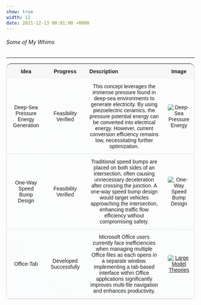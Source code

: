 ```yaml
---
show: true
width: 12
date: 2021-12-13 00:01:00 +0800
---
```


<div class="p-4">
    <h6><i class="fa-regular fa-lightbulb fa-bounce"></i> Some of My Whims </h6>
    <hr />
    <section style="text-align: justify; background-image: linear-gradient(220.55deg, rgba(143, 255, 133, 0.01), rgba(57, 160, 255, 0.01))">
        <table style="
            width: 100%;
            border-collapse: separate;
            border-spacing: 0;
            border-radius: 12px;
            border: 1px solid #ddd;
            font-family: Arial, sans-serif;
            font-size: 14px;
            text-align: center;
        ">
            <thead>
                <tr style="background-color: #f7f7f7; border-bottom: 1px solid #ddd;">
                    <th style="padding: 12px; border-radius: 12px 0 0 0;">Idea</th>
                    <th style="padding: 12px;">Progress</th>
                    <th style="padding: 12px; text-align: left;">Description</th>
                    <th style="padding: 12px; border-radius: 0 12px 0 0;">Image</th>
                </tr>
            </thead>
            <tbody>
                <tr>
                    <td style="padding: 12px; border-bottom: 1px solid #ddd;">
                        Deep-Sea Pressure Energy Generation
                    </td>
                    <td style="padding: 12px; border-bottom: 1px solid #ddd;">
                        Feasibility Verified
                    </td>
                    <td style="padding: 12px; border-bottom: 1px solid #ddd;">
                        This concept leverages the immense pressure found in deep-sea environments to generate electricity. By using piezoelectric ceramics, the pressure potential energy can be converted into electrical energy. However, current conversion efficiency remains low, necessitating further optimization.	
                    </td>
                    <td style="padding: 12px; border-bottom: 1px solid #ddd; text-align: center;">
                        <img src="{{ 'assets/images/covers/deep-sea.png' | relative_url }}" alt="Deep-Sea Pressure Energy" style="max-width: 100px; border-radius: 4px;">
                    </td>
                </tr>
                <tr>
                    <td style="padding: 12px; border-bottom: 1px solid #ddd;">
                        One-Way Speed Bump Design
                    </td>
                    <td style="padding: 12px; border-bottom: 1px solid #ddd;">
                        Feasibility Verified
                    </td>
                    <td style="padding: 12px; border-bottom: 1px solid #ddd;">
                        Traditional speed bumps are placed on both sides of an intersection, often causing unnecessary deceleration after crossing the junction. A one-way speed bump design would target vehicles approaching the intersection, enhancing traffic flow efficiency without compromising safety.
                    </td>
                    <td style="padding: 12px; border-bottom: 1px solid #ddd; text-align: center;">
                        <img src="{{ 'assets/images/covers/SpeedBump.png' | relative_url }}" alt="One-Way Speed Bump Design" style="max-width: 100px; border-radius: 4px;">
                    </td>
                </tr>
                <tr>
                    <td style="padding: 12px; border-bottom: 1px solid #ddd;">
                        Office-Tab
                    </td>
                    <td style="padding: 12px; border-bottom: 1px solid #ddd;">
                        Developed Successfully
                    </td>
                    <td style="padding: 12px; border-bottom: 1px solid #ddd;">
                        Microsoft Office users currently face inefficiencies when managing multiple Office files as each opens in a separate window. Implementing a tab-based interface within Office applications significantly improves multi-file navigation and enhances productivity.
                    </td>
                    <td style="padding: 12px; border-bottom: 1px solid #ddd; text-align: center;">
                        <a href="https://github.com/Eli-yu-first/Office-Tab-for-Mac" target="_blank"> 
                            <img src="{{ 'assets/images/covers/Office-Tab-for-Mac.png' | relative_url }}" alt="Large Model Theories" style="max-width: 100px; border-radius: 4px;">
                        </a>
                    </td>
                </tr>
            </tbody>
        </table>
    </section>
</div>


